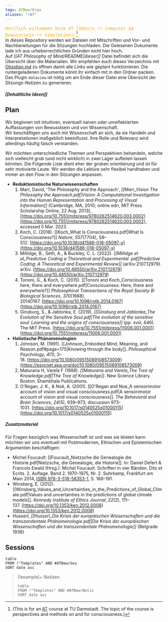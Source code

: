 ```yaml
---
tags: ATBew/Orga
aliases: "!AT"
---
```

<font color="orange" style="font-family:'Courier New'">Herzlich wilkommen beim AT (Gehirn == Computer && Bewusstsein == Simulation)!</font>[^1]  
In dieses Repository werden wir Dateien mit Mitschriften und Vor- und Nachbereitungen für die Sitzungen hochladen. Die Gelesenen Dokumente lade ich aus urheberrechtlichen Gründen nicht hier hoch.  
Auf *[[AT Philosophy of Mind/README|dieser]]* Datei befindet sich die Übersicht über die Materialien. Wir empfehlen euch dieses Verzeichnis mit [Obsidian.md](https://obsidian.md/) zu öffnen damit alle Links wie geplant funktionieren. Die runtergeladenen Dokumente könnt ihr einfach mit in den Ordner packen. Das Plugin `dataview` ist nötig um am Ende dieser Datei eine Übersicht der Sitzungs-Notizen zu generieren.  

##### [[Inhaltliche Ideen]]
## Plan
Wir beginnen mit intuitiven, eventuell naiven oder unreflektierten Auffassungen von Bewusstsein und von Wissenschaft.  
Wir beschäftigen uns auch mit Wissenschaft an sich, da sie Handeln und Interpretationen maßgeblich beeinflusst. Ihre Rolle und Relevanz wird allerdings häufig falsch verstanden.  

Wir möchten unterschiedliche Themen und Perspektiven behandeln, welche sich vielleicht grob (und nicht wirklich) in zwei Lager aufteilen lassen könnten. Die Folgende Liste dient eher der groben orientierung und ist für sehr motivierte Leute. Wir werden die Lektüre sehr flexibel handhaben und immer an den Flow in den Sitzungen anpassen.
- **Reduktionistische Naturwissenschaften**
	1. Marr, David, 'The Philosophy and the Approach', _[[Marr_Vision The Philosophy the Approach.pdf|Vision: A Computational Investigation into the Human Representation and Processing of Visual Information]]_ (Cambridge, MA, 2010; online edn, MIT Press Scholarship Online, 22 Aug. 2013), [https://doi.org/10.7551/mitpress/9780262514620.003.0002](https://doi.org/10.7551/mitpress/9780262514620.003.0002), accessed 5 Mar. 2023.
	2. Koch, C. (2018). [[Koch_What Is Consciousness.pdf|What Is Consciousness?]] _Nature_, _557_(7704), S8–S12. [https://doi.org/10.1038/d41586-018-05097-x](https://doi.org/10.1038/d41586-018-05097-x)
	3. Millidge, B., Seth, A., & Buckley, C. L. (2022). _[[Millidge et al_Predictive Coding a Theoretical and Experimental .pdf|Predictive Coding: A Theoretical and Experimental Review]]_ (arXiv:2107.12979). arXiv. [https://doi.org/10.48550/arXiv.2107.12979](https://doi.org/10.48550/arXiv.2107.12979)
	4. Tononi, G., & Koch, C. (2015). [[Tononi and Koch_Consciousness here, there and everywhere.pdf|Consciousness: Here, there and everywhere?]] _Philosophical Transactions of the Royal Society B: Biological Sciences_, _370_(1668), 20140167. [https://doi.org/10.1098/rstb.2014.0167](https://doi.org/10.1098/rstb.2014.0167)
	5. Ginsburg, S., & Jablonka, E. (2019). _[[Ginsburg and Jablonka_The Evolution of the Sensitive Soul.pdf|The evolution of the sensitive soul: Learning and the origins of consciousness]]_ (pp. xviii, 646). The MIT Press. [https://doi.org/10.7551/mitpress/11006.001.0001](https://doi.org/10.7551/mitpress/11006.001.0001)
- **Holistische Phänomenologien**
	1. Johnson, M. (1991). [[Johnson_Embodied Mind, Meaning, and Reason.pdf#page=175|Knowing through the body]]. _Philosophical Psychology, 4_(1), 3–18. [https://doi.org/10.1080/09515089108573009](https://psycnet.apa.org/doi/10.1080/09515089108573009)
	2. Maturana H, Varela F (1988). _[[Maturana and Varela_The Tree of Knowledge.pdf|The Tree of Knowledge]]_. New Science Library. Boston: Shambhala Publications.
	3. O’Regan, J. K., & Noë, A. (2001). [[O'Regan and Noe_A sensorimotor account of vision and visual consciousness.pdf|A sensorimotor account of vision and visual consciousness]]. _The Behavioral and Brain Sciences_, _24_(5), 939–973; discussion 973-1031. [https://doi.org/10.1017/s0140525x01000115](https://doi.org/10.1017/s0140525x01000115)

##### Zusatzmaterial
Für Fragen bezüglich was Wissenschaft ist und was sie leisten kann möchten wir uns eventuell mit Postmodernen, Ethischen und Epistemischen Argumenten beschäftigen:
- Michel Foucault: [[Foucault_Nietzsche die Genealogie die Historie.pdf|Nietzsche, die Genealogie, die Historie]]. In: Daniel Defert & Francois Ewald (Hrsg.): Michel Foucault. Schriften in vier Bänden. Dits et Ecrits. 2. Auflage. Band 2. 1970-1975, Nr. 2. Suhrkamp, Frankfurt am Main 2014, [ISBN 978-3-518-58353-1](https://de.wikipedia.org/wiki/Spezial:ISBN-Suche/9783518583531), S. 166–191.
- Winsberg, E. (2012). [[Winsberg_Values_and_Uncertainties_in_the_Predictions_of_Global_Climate.pdf|Values and uncertainties in the predictions of global climate models]]. _Kennedy Institute of Ethics Journal_, _22_(2), 111–137. [https://doi.org/10.1353/ken.2012.0008](https://doi.org/10.1353/ken.2012.0008)
- Husserl, _[[Husserl_Die Krisis der europäischen Wissenschaften und die transzendentale Phänomenologie.pdf|Die Krisis der europäischen Wissenschaften und die transzendentale Phänomenologie]]_ (Belgrade 1936)

 ## Sessions
```dataview
table 
FROM !"Templates" AND #ATBew/Ses
SORT date asc
```

>[!example]+ Notizen
> ```dataview
> table 
> FROM !"Templates" AND #ATBew/Notiz
> SORT date asc
> ```

[^1]: (This is for an [AT](https://www.asta.tu-darmstadt.de/de/tutorien) course at TU Darmstadt. The topic of the course is perspectives and methods on and for consciousness.)
